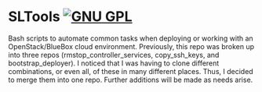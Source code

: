 SLTools [![GNU GPL](http://img.shields.io/:license-gpl3-blue.svg)](http://www.gnu.org/licenses/gpl-3.0.html)
==========================

Bash scripts to automate common tasks when deploying or working with an
OpenStack/BlueBox cloud environment. Previously, this repo was broken up into three repos (rmstop_controller_services, copy_ssh_keys, and bootstrap_deployer). I noticed that I was having to clone different combinations, or even all, of these in many different places. Thus, I decided to merge them into one repo. Further additions will be made as needs arise.

